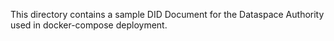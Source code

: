 This directory contains a sample DID Document for the Dataspace Authority used in docker-compose deployment.

